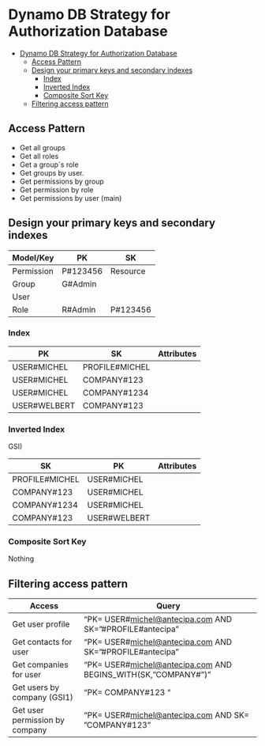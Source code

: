 # Dynamo DB Strategy for Authorization Database

<!-- TOC -->

- [Dynamo DB Strategy for Authorization Database](#dynamo-db-strategy-for-authorization-database)
  - [Access Pattern](#access-pattern)
  - [Design your primary keys and secondary indexes](#design-your-primary-keys-and-secondary-indexes)
    - [Index](#index)
    - [Inverted Index](#inverted-index)
    - [Composite Sort Key](#composite-sort-key)
  - [Filtering access pattern](#filtering-access-pattern)

<!-- /TOC -->

## Access Pattern
*	Get all groups
*   Get all roles
*   Get a group´s role
*	Get groups by user.
*   Get permissions by group
*   Get permission by role
*	Get permissions by user (main)

## Design your primary keys and secondary indexes

Model/Key  | PK  | SK 
--|---|--
Permission | P#123456 | Resource
Group  |  G#Admin |  
User   | 
Role   |  R#Admin | P#123456


### Index

PK  | SK  |  Attributes
--|---|--
USER#MICHEL  | PROFILE#MICHEL  |  
USER#MICHEL  | COMPANY#123  |  
USER#MICHEL  | COMPANY#1234  |  
USER#WELBERT  | COMPANY#123  |  

### Inverted Index

GSI)

SK  | PK  |  Attributes
--|---|--
PROFILE#MICHEL  |  USER#MICHEL |
COMPANY#123 | USER#MICHEL   |  
COMPANY#1234 | USER#MICHEL   |  
COMPANY#123  | USER#WELBERT |

### Composite Sort Key

Nothing

## Filtering access pattern

Access  | Query  
--|--
Get user profile  |  “PK= USER#michel@antecipa.com AND SK=”#PROFILE#antecipa”
Get contacts for user  |  “PK= USER#michel@antecipa.com AND SK=”#PROFILE#antecipa”
Get companies for user  |  “PK= USER#michel@antecipa.com AND BEGINS_WITH(SK,”COMPANY#”)”
Get users by company (GSI1)  |  “PK= COMPANY#123 “
Get user permission by company  |  “PK= USER#michel@antecipa.com AND SK= ”COMPANY#123”